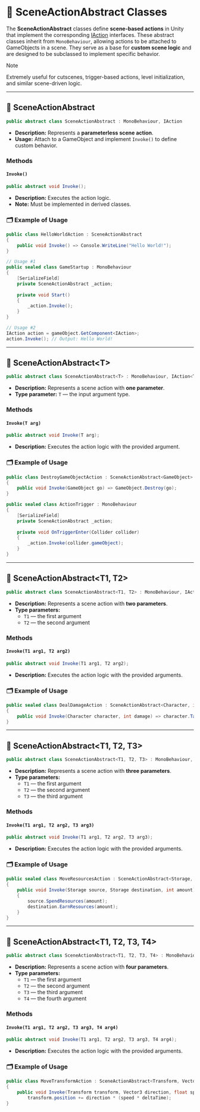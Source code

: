 # 🧩 SceneActionAbstract Classes

The **SceneActionAbstract** classes define **scene-based actions** in Unity that implement the corresponding [IAction](IAction.md) interfaces.
These abstract classes inherit from `MonoBehaviour`, allowing actions to be attached to GameObjects in a scene.
They serve as a base for **custom scene logic** and are designed to be subclassed to implement specific behavior.

> [!NOTE]
> Extremely useful for cutscenes, trigger-based actions, level initialization, and similar scene-driven logic.

---

## 🧩 SceneActionAbstract

```csharp
public abstract class SceneActionAbstract : MonoBehaviour, IAction
```
- **Description:** Represents a **parameterless scene action**.
- **Usage:** Attach to a GameObject and implement `Invoke()` to define custom behavior.

### Methods

#### `Invoke()`
```csharp
public abstract void Invoke();
```
- **Description:** Executes the action logic.
- **Note:** Must be implemented in derived classes.

### 🗂 Example of Usage

```csharp
public class HelloWorldAction : SceneActionAbstract
{
    public void Invoke() => Console.WriteLine("Hello World!");
}
```
```csharp
// Usage #1
public sealed class GameStartup : MonoBehaviour
{
    [SerializeField]
    private SceneActionAbstract _action;
    
    private void Start()
    {
        _action.Invoke();
    }
}
```

```csharp
// Usage #2
IAction action = gameObject.GetComponent<IAction>;
action.Invoke(); // Output: Hello World!
```
---

## 🧩 SceneActionAbstract&lt;T&gt;
```csharp
public abstract class SceneActionAbstract<T> : MonoBehaviour, IAction<T>
```
- **Description:** Represents a scene action with **one parameter**.
- **Type parameter:** `T` — the input argument type.

### Methods

#### `Invoke(T arg)`
```csharp
public abstract void Invoke(T arg);
```
- **Description:** Executes the action logic with the provided argument.

### 🗂 Example of Usage

```csharp
public class DestroyGameObjectAction : SceneActionAbstract<GameObject>
{
    public void Invoke(GameObject go) => GameObject.Destroy(go);
}
```
```csharp
public sealed class ActionTrigger : MonoBehaviour
{
    [SerializeField]
    private SceneActionAbstract _action;
    
    private void OnTriggerEnter(Collider collider)
    {
        _action.Invoke(collider.gameObject);
    }
}
```

---

## 🧩 SceneActionAbstract<T1, T2>
```csharp
public abstract class SceneActionAbstract<T1, T2> : MonoBehaviour, IAction<T1, T2>
```
- **Description:** Represents a scene action with **two parameters**.
- **Type parameters:**
    - `T1` — the first argument
    - `T2` — the second argument

### Methods

#### `Invoke(T1 arg1, T2 arg2)`
```csharp
public abstract void Invoke(T1 arg1, T2 arg2);
```
- **Description:** Executes the action logic with the provided arguments.

### 🗂 Example of Usage
```csharp
public sealed class DealDamageAction : SceneActionAbstract<Character, int>
{
    public void Invoke(Character character, int damage) => character.TakeDamage(damage);
}
```

---

## 🧩 SceneActionAbstract<T1, T2, T3>
```csharp
public abstract class SceneActionAbstract<T1, T2, T3> : MonoBehaviour, IAction<T1, T2, T3>
```
- **Description:** Represents a scene action with **three parameters**.
- **Type parameters:**
    - `T1` — the first argument
    - `T2` — the second argument
    - `T3` — the third argument

### Methods

#### `Invoke(T1 arg1, T2 arg2, T3 arg3)`
```csharp
public abstract void Invoke(T1 arg1, T2 arg2, T3 arg3);
```
- **Description:** Executes the action logic with the provided arguments.

### 🗂 Example of Usage

```csharp
public sealed class MoveResourcesAction : SceneActionAbstract<Storage, Storage, int>
{
    public void Invoke(Storage source, Storage destination, int amount)
    {
        source.SpendResources(amount);
        destination.EarnResources(amount);
    }
}
```

---

## 🧩 SceneActionAbstract<T1, T2, T3, T4>
```csharp
public abstract class SceneActionAbstract<T1, T2, T3, T4> : MonoBehaviour, IAction<T1, T2, T3, T4>
```
- **Description:** Represents a scene action with **four parameters**.
- **Type parameters:**
    - `T1` — the first argument
    - `T2` — the second argument
    - `T3` — the third argument
    - `T4` — the fourth argument

### Methods

#### `Invoke(T1 arg1, T2 arg2, T3 arg3, T4 arg4)`
```csharp
public abstract void Invoke(T1 arg1, T2 arg2, T3 arg3, T4 arg4);
```
- **Description:** Executes the action logic with the provided arguments.


### 🗂 Example of Usage

```csharp
public class MoveTransformAction : SceneActionAbstract<Transform, Vector3, float, float>
{
    public void Invoke(Transform transform, Vector3 direction, float speed, float deltaTime) => 
        transform.position += direction * (speed * deltaTime);
}
```
